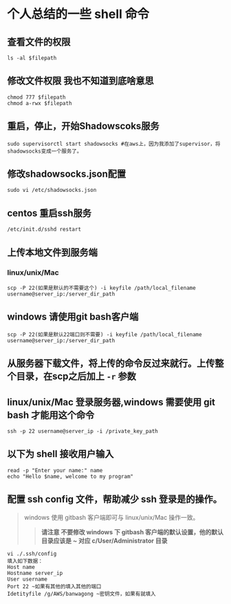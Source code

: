 # 个人总结的一些 shell 命令

## 查看文件的权限

    ls -al $filepath

## 修改文件权限 我也不知道到底啥意思

    chmod 777 $filepath
    chmod a-rwx $filepath

## 重启，停止，开始Shadowscoks服务

    sudo supervisorctl start shadowsocks #在aws上，因为我添加了supervisor，将shadowsocks变成一个服务了。

## 修改shadowsocks.json配置

    sudo vi /etc/shadowsocks.json

## centos 重启ssh服务

    /etc/init.d/sshd restart

## 上传本地文件到服务端

### linux/unix/Mac

    scp -P 22(如果是默认的不需要这个) -i keyfile /path/local_filename username@server_ip:/server_dir_path

## windows 请使用git bash客户端

    scp -P 22(如果是默认22端口则不需要) -i keyfile /path/local_filename username@server_ip:/server_dir_path

## 从服务器下载文件，将上传的命令反过来就行。上传整个目录，在scp之后加上 `-r` 参数

## linux/unix/Mac 登录服务器,windows 需要使用 git bash 才能用这个命令

    ssh -p 22 username@server_ip -i /private_key_path

## 以下为 shell 接收用户输入

    read -p "Enter your name:" name
    echo "Hello $name, welcome to my program"

## 配置 ssh config 文件，帮助减少 ssh 登录是的操作。

>windows 使用 gitbash 客户端即可与 linux/unix/Mac 操作一致。
>>**请注意 不要修改 windows 下 gitbash 客户端的默认设置，他的默认目录应该是 ~ 对应 c/User/Administrator 目录**

    vi ./.ssh/config
    填入如下数据：
    Host name
    Hostname server_ip
    User username
    Port 22 ~如果有其他的填入其他的端口
    Idetityfile /g/AWS/banwagong ~密钥文件，如果有就填入
